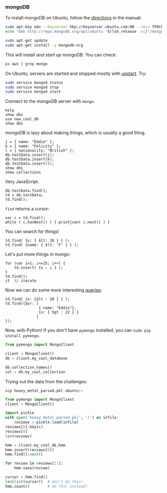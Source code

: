 ### mongoDB

To install mongoDB on Ubuntu, follow the [directions](http://docs.mongodb.org/manual/tutorial/install-mongodb-on-ubuntu/) in the manual:

```bash
sudo apt-key adv --keyserver hkp://keyserver.ubuntu.com:80 --recv 7F0CEB10
echo "deb http://repo.mongodb.org/apt/ubuntu "$(lsb_release -sc)"/mongodb-org/3.0 multiverse" | sudo tee

sudo apt-get update
sudo apt-get install -y mongodb-org
```

This will install _and start up_ mongoDB. You can check:

```bash
ps awx | grep mongo
```

On Ubuntu, servers are started and stopped mostly with [upstart](http://upstart.ubuntu.com/). Try:

```bash
sudo service mongod status
sudo service mongod stop
sudo service mongod start
```

Connect to the mongoDB server with `mongo`.

```
help
show dbs
use new_cool_db
show dbs
```

mongoDB is lazy about making things, which is usually a good thing.

```
j = { name: "Eddie" };
k = { name: "Felicity" };
l = { nationality: "British" };
db.testData.insert(j);
db.testData.insert(k);
db.testData.insert(l);
show dbs
show collections
```

Very JavaScript.

```
db.testData.find();
td = db.testData;
td.find();
```

`find` returns a cursor:

```
var c = td.find();
while ( c.hasNext() ) { printjson( c.next() ) }
```

You can search for things!

```
td.find( {x: { $lt: 20 } } );
td.find( {name: { $lt: 'F' } } );
```

Let's put more things in mongo:

```
for (var i=1; i<=25; i++) {
    td.insert( {x : i } );
}
td.find();
it  // iterate
```

Now we can do some more interesting [queries](http://docs.mongodb.org/manual/tutorial/query-documents/):

```
td.find( {x: {$lt : 20 } } );
td.find({$or: [
               { name: "Eddie"},
               {x: { $gt : 22 } }
              ]
});
```

Now, with Python! If you don't have `pymongo` installed, you can `sudo pip install pymongo`.

```python
from pymongo import MongoClient

client = MongoClient()
db = client.my_cool_database

db.collection_names()
col = db.my_cool_collection

```

Trying out the data from the challenges:
```
scp heavy_metal_parsed.pkl ubuntu:~
```

```python
from pymongo import MongoClient
client = MongoClient()

import pickle
with open('heavy_metal_parsed.pkl', 'r') as infile:
    reviews = pickle.load(infile)
reviews[0].keys()
reviews[0]
len(reviews)

hmm = client.my_cool_db.hmm
hmm.insert(reviews[0])
hmm.find().next()

for review in reviews[1:]:
    hmm.save(review)

cursor = hmm.find()
len(list(cursor))  # don't do this!
hmm.count()        # do this instead!
```
